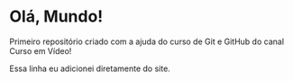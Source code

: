 # Olá, Mundo!
 Primeiro repositório criado com a ajuda do curso de Git e GitHub do canal Curso em Vídeo!

Essa linha eu adicionei diretamente do site.
